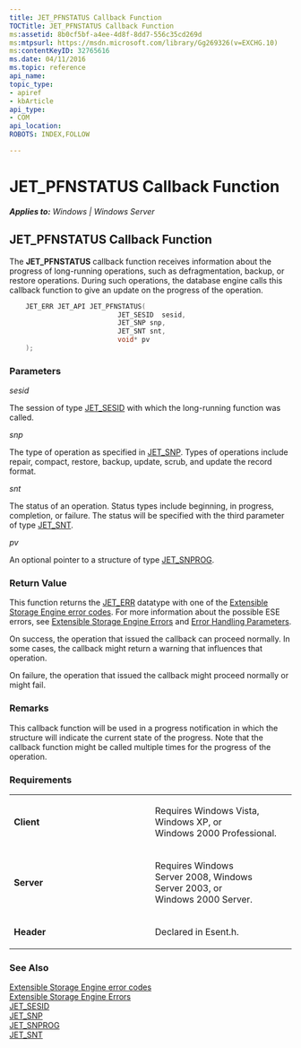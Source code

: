 ```yaml
---
title: JET_PFNSTATUS Callback Function
TOCTitle: JET_PFNSTATUS Callback Function
ms:assetid: 8b0cf5bf-a4ee-4d8f-8dd7-556c35cd269d
ms:mtpsurl: https://msdn.microsoft.com/library/Gg269326(v=EXCHG.10)
ms:contentKeyID: 32765616
ms.date: 04/11/2016
ms.topic: reference
api_name: 
topic_type: 
- apiref
- kbArticle
api_type: 
- COM
api_location: 
ROBOTS: INDEX,FOLLOW

---
```


# JET_PFNSTATUS Callback Function


_**Applies to:** Windows | Windows Server_

## JET_PFNSTATUS Callback Function

The **JET_PFNSTATUS** callback function receives information about the progress of long-running operations, such as defragmentation, backup, or restore operations. During such operations, the database engine calls this callback function to give an update on the progress of the operation.

```cpp
    JET_ERR JET_API JET_PFNSTATUS(
                           JET_SESID  sesid,
                           JET_SNP snp,
                           JET_SNT snt,
                           void* pv
    );
```

### Parameters

*sesid*

The session of type [JET_SESID](gg269253\(v=exchg.10\).md) with which the long-running function was called.

*snp*

The type of operation as specified in [JET_SNP](gg269311\(v=exchg.10\).md). Types of operations include repair, compact, restore, backup, update, scrub, and update the record format.

*snt*

The status of an operation. Status types include beginning, in progress, completion, or failure. The status will be specified with the third parameter of type [JET_SNT](gg269294\(v=exchg.10\).md).

*pv*

An optional pointer to a structure of type [JET_SNPROG](gg269328\(v=exchg.10\).md).

### Return Value

This function returns the [JET_ERR](gg294092\(v=exchg.10\).md) datatype with one of the [Extensible Storage Engine error codes](gg269297\(v=exchg.10\).md). For more information about the possible ESE errors, see [Extensible Storage Engine Errors](gg269184\(v=exchg.10\).md) and [Error Handling Parameters](gg269173\(v=exchg.10\).md).

On success, the operation that issued the callback can proceed normally. In some cases, the callback might return a warning that influences that operation.

On failure, the operation that issued the callback might proceed normally or might fail.

### Remarks

This callback function will be used in a progress notification in which the structure will indicate the current state of the progress. Note that the callback function might be called multiple times for the progress of the operation.

### Requirements

<table>
<colgroup>
<col style="width: 50%" />
<col style="width: 50%" />
</colgroup>
<tbody>
<tr class="odd">
<td><p><strong>Client</strong></p></td>
<td><p>Requires Windows Vista, Windows XP, or Windows 2000 Professional.</p></td>
</tr>
<tr class="even">
<td><p><strong>Server</strong></p></td>
<td><p>Requires Windows Server 2008, Windows Server 2003, or Windows 2000 Server.</p></td>
</tr>
<tr class="odd">
<td><p><strong>Header</strong></p></td>
<td><p>Declared in Esent.h.</p></td>
</tr>
</tbody>
</table>


### See Also

[Extensible Storage Engine error codes](gg269297\(v=exchg.10\).md)  
[Extensible Storage Engine Errors](gg269184\(v=exchg.10\).md)  
[JET_SESID](gg269253\(v=exchg.10\).md)  
[JET_SNP](gg269311\(v=exchg.10\).md)  
[JET_SNPROG](gg269328\(v=exchg.10\).md)  
[JET_SNT](gg269294\(v=exchg.10\).md)

